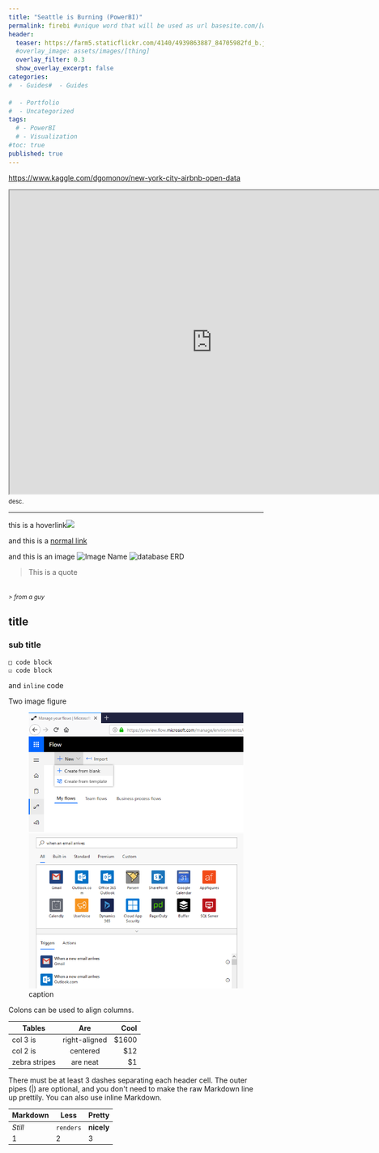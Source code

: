 ```yaml
---
title: "Seattle is Burning (PowerBI)"
permalink: firebi #unique word that will be used as url basesite.com/[word]
header:
  teaser: https://farm5.staticflickr.com/4140/4939863887_84705982fd_b.jpg
  #overlay_image: assets/images/[thing]
  overlay_filter: 0.3
  show_overlay_excerpt: false
categories:
#  - Guides#  - Guides

#  - Portfolio
#  - Uncategorized
tags:
  # - PowerBI
  # - Visualization
#toc: true
published: true
---
```



https://www.kaggle.com/dgomonov/new-york-city-airbnb-open-data








<iframe width="800" height="600" src="https://msit.powerbi.com/reportEmbed?reportId=8823f373-ceec-4b86-9dcc-5f7f86d470ca&autoAuth=true&ctid=72f988bf-86f1-41af-91ab-2d7cd011db47&config=eyJjbHVzdGVyVXJsIjoiaHR0cHM6Ly9kZi1tc2l0LXNjdXMtcmVkaXJlY3QuYW5hbHlzaXMud2luZG93cy5uZXQvIn0%3D" frameborder="1" allowFullScreen="true"></iframe>
<small>desc.</small>

<hr>


this is a <a class="thumbnail">hoverlink<span><img src="{{site.url}}{{site.baseurl}}/assets/reactionimages/mindblown.gif"><br></span></a>

and this is a [normal link](https://google.com)


and this is an image
![Image Name]({{site.url}}{{site.baseurl}}/assets/images/picfix_welcome.png)
![database ERD]({{site.url}}{{site.baseurl}}/assets/images/445_fullErd.PNG)

> This is a quote
<br>
<small><cite>
> from a guy
</cite></small>

## title

### sub title



```
□ code block
☑ code block
```

and `inline` code

Two image figure

<figure class="half">

<img src="../assets/images/Annotation 2019-03-12 100327.png">
<img src="../assets/images/Annotation 2019-03-12 100438.png">
<figcaption>caption </figcaption>
</figure>


Colons can be used to align columns.

| Tables        | Are           | Cool  |
| ------------- |:-------------:| -----:|
| col 3 is      | right-aligned | $1600 |
| col 2 is      | centered      |   $12 |
| zebra stripes | are neat      |    $1 |

There must be at least 3 dashes separating each header cell.
The outer pipes (|) are optional, and you don't need to make the
raw Markdown line up prettily. You can also use inline Markdown.

Markdown | Less | Pretty
--- | --- | ---
*Still* | `renders` | **nicely**
1 | 2 | 3
